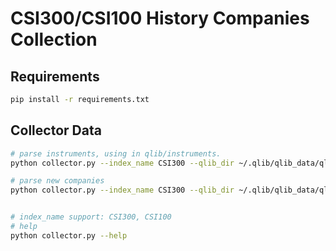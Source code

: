 # CSI300/CSI100 History Companies Collection

## Requirements

```bash
pip install -r requirements.txt
```

## Collector Data

```bash
# parse instruments, using in qlib/instruments.
python collector.py --index_name CSI300 --qlib_dir ~/.qlib/qlib_data/qlib_cn_1d --method parse_instruments

# parse new companies
python collector.py --index_name CSI300 --qlib_dir ~/.qlib/qlib_data/qlib_cn_1d --method save_new_companies


# index_name support: CSI300, CSI100
# help
python collector.py --help
```

